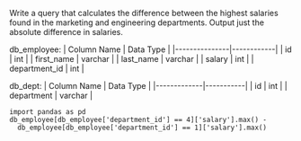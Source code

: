 Write a query that calculates the difference between the highest salaries found in the marketing and engineering departments. Output just the absolute difference in salaries.

db_employee:
| Column Name   | Data Type  |
|---------------|------------|
| id            | int        |
| first_name    | varchar    |
| last_name     | varchar    |
| salary        | int        |
| department_id | int        |

db_dept:
| Column Name | Data Type |
|-------------|-----------|
| id          | int       |
| department  | varchar   |

```
import pandas as pd
db_employee[db_employee['department_id'] == 4]['salary'].max() -
  db_employee[db_employee['department_id'] == 1]['salary'].max()
```
